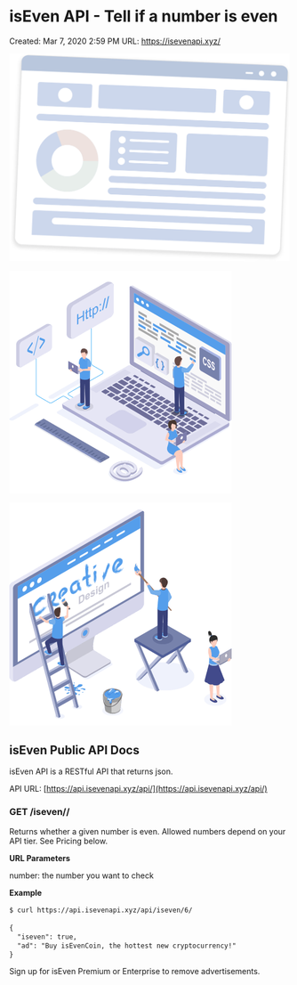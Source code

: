 # isEven API - Tell if a number is even

Created: Mar 7, 2020 2:59 PM
URL: https://isevenapi.xyz/

![isEven%20API%20-%20Tell%20if%20a%20number%20is%20even%200d9720b66e6c4f7d9ce2a34ceb3affea/header-software-app.png](isEven%20API%20-%20Tell%20if%20a%20number%20is%20even%200d9720b66e6c4f7d9ce2a34ceb3affea/header-software-app.png)

![isEven%20API%20-%20Tell%20if%20a%20number%20is%20even%200d9720b66e6c4f7d9ce2a34ceb3affea/description-1.png](isEven%20API%20-%20Tell%20if%20a%20number%20is%20even%200d9720b66e6c4f7d9ce2a34ceb3affea/description-1.png)

![isEven%20API%20-%20Tell%20if%20a%20number%20is%20even%200d9720b66e6c4f7d9ce2a34ceb3affea/description-2.png](isEven%20API%20-%20Tell%20if%20a%20number%20is%20even%200d9720b66e6c4f7d9ce2a34ceb3affea/description-2.png)

## isEven Public API Docs

isEven API is a RESTful API that returns json.

API URL: [https://api.isevenapi.xyz/api/](https://api.isevenapi.xyz/api/)

### GET /iseven/<number>/

Returns whether a given number is even. Allowed numbers depend on your API tier. See Pricing below.

**URL Parameters**

number: the number you want to check

**Example**

```
$ curl https://api.isevenapi.xyz/api/iseven/6/

{
  "iseven": true,
  "ad": "Buy isEvenCoin, the hottest new cryptocurrency!"
}
```

Sign up for isEven Premium or Enterprise to remove advertisements.